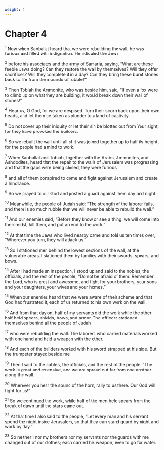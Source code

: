 ```yaml
---
weight: 4
---
```


# Chapter 4

<sup>1</sup> Now when Sanballat heard that we were rebuilding the wall, he was furious and filled with indignation. He ridiculed the Jews 

<sup>2</sup> before his associates and the army of Samaria, saying, “What are these feeble Jews doing? Can they restore the wall by themselves? Will they offer sacrifices? Will they complete it in a day? Can they bring these burnt stones back to life from the mounds of rubble?” 

<sup>3</sup> Then Tobiah the Ammonite, who was beside him, said, “If even a fox were to climb up on what they are building, it would break down their wall of stones!” 

<sup>4</sup> Hear us, O God, for we are despised. Turn their scorn back upon their own heads, and let them be taken as plunder to a land of captivity. 

<sup>5</sup> Do not cover up their iniquity or let their sin be blotted out from Your sight, for they have provoked the builders. 

<sup>6</sup> So we rebuilt the wall until all of it was joined together up to half its height, for the people had a mind to work. 

<sup>7</sup> When Sanballat and Tobiah, together with the Arabs, Ammonites, and Ashdodites, heard that the repair to the walls of Jerusalem was progressing and that the gaps were being closed, they were furious, 

<sup>8</sup> and all of them conspired to come and fight against Jerusalem and create a hindrance. 

<sup>9</sup> So we prayed to our God and posted a guard against them day and night. 

<sup>10</sup> Meanwhile, the people of Judah said: “The strength of the laborer fails, and there is so much rubble that we will never be able to rebuild the wall.” 

<sup>11</sup> And our enemies said, “Before they know or see a thing, we will come into their midst, kill them, and put an end to the work.” 

<sup>12</sup> At that time the Jews who lived nearby came and told us ten times over, “Wherever you turn, they will attack us.” 

<sup>13</sup> So I stationed men behind the lowest sections of the wall, at the vulnerable areas. I stationed them by families with their swords, spears, and bows. 

<sup>14</sup> After I had made an inspection, I stood up and said to the nobles, the officials, and the rest of the people, “Do not be afraid of them. Remember the Lord, who is great and awesome, and fight for your brothers, your sons and your daughters, your wives and your homes.” 

<sup>15</sup> When our enemies heard that we were aware of their scheme and that God had frustrated it, each of us returned to his own work on the wall. 

<sup>16</sup> And from that day on, half of my servants did the work while the other half held spears, shields, bows, and armor. The officers stationed themselves behind all the people of Judah 

<sup>17</sup> who were rebuilding the wall. The laborers who carried materials worked with one hand and held a weapon with the other. 

<sup>18</sup> And each of the builders worked with his sword strapped at his side. But the trumpeter stayed beside me. 

<sup>19</sup> Then I said to the nobles, the officials, and the rest of the people: “The work is great and extensive, and we are spread out far from one another along the wall. 

<sup>20</sup> Wherever you hear the sound of the horn, rally to us there. Our God will fight for us!” 

<sup>21</sup> So we continued the work, while half of the men held spears from the break of dawn until the stars came out. 

<sup>22</sup> At that time I also said to the people, “Let every man and his servant spend the night inside Jerusalem, so that they can stand guard by night and work by day.” 

<sup>23</sup> So neither I nor my brothers nor my servants nor the guards with me changed out of our clothes; each carried his weapon, even to go for water. 


